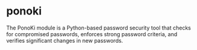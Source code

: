 # ponoki
The PonoKi module is a Python-based password security tool that checks for compromised passwords, enforces strong password criteria, and verifies significant changes in new passwords.
